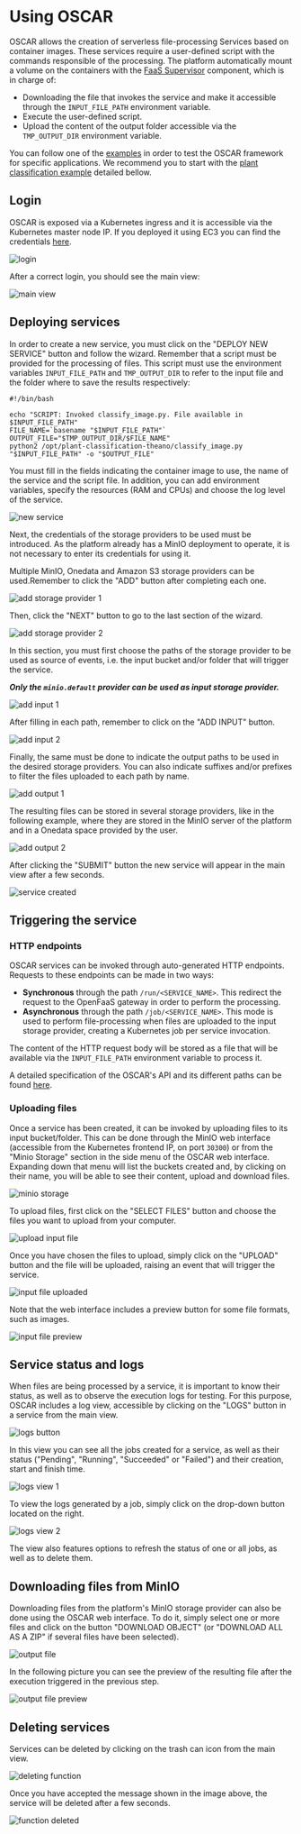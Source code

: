# Using OSCAR

OSCAR allows the creation of serverless file-processing Services based on container images. These services require a user-defined script with the commands responsible of the processing. The platform automatically mount a volume on the containers with the [FaaS Supervisor](https://github.com/grycap/faas-supervisor) component, which is in charge of:

- Downloading the file that invokes the service and make it accessible through the `INPUT_FILE_PATH` environment variable.
- Execute the user-defined script.
- Upload the content of the output folder accessible via the `TMP_OUTPUT_DIR` environment variable.


You can follow one of the [examples](https://github.com/grycap/oscar/tree/master/examples) in order to test the OSCAR framework for specific applications. 
We recommend you to start with the [plant classification example](https://github.com/grycap/oscar/tree/master/examples/imagemagick) detailed bellow.

## Login

OSCAR is exposed via a Kubernetes ingress and it is accessible via the Kubernetes master node IP. If you deployed it using EC3 you can find the credentials [here](deploy-ec3.md#default-service-endpoints).

![login](images/usage/usage-01.png)

After a correct login, you should see the main view:

![main view](images/usage/usage-02.png)

## Deploying services

In order to create a new service, you must click on the "DEPLOY NEW SERVICE" button and follow the wizard. Remember that a script must be provided for the processing of files. This script must use the environment variables `INPUT_FILE_PATH` and `TMP_OUTPUT_DIR` to refer to the input file and the folder where to save the results respectively:

```
#!/bin/bash

echo "SCRIPT: Invoked classify_image.py. File available in $INPUT_FILE_PATH"
FILE_NAME=`basename "$INPUT_FILE_PATH"`
OUTPUT_FILE="$TMP_OUTPUT_DIR/$FILE_NAME"
python2 /opt/plant-classification-theano/classify_image.py "$INPUT_FILE_PATH" -o "$OUTPUT_FILE"
```

You must fill in the fields indicating the container image to use, the name of the service and the script file. In addition, you can add environment variables, specify the resources (RAM and CPUs) and choose the log level of the service.

![new service](images/usage/usage-03.png)

Next, the credentials of the storage providers to be used must be introduced. As the platform already has a MinIO deployment to operate, it is not necessary to enter its credentials for using it.

Multiple MinIO, Onedata and Amazon S3 storage providers can be used.Remember to click the "ADD" button after completing each one. 

![add storage provider 1](images/usage/usage-04.png)

Then, click the "NEXT" button to go to the last section of the wizard.

![add storage provider 2](images/usage/usage-05.png)

In this section, you must first choose the paths of the storage provider to be used as source of events, i.e. the input bucket and/or folder that will trigger the service.

***Only the `minio.default` provider can be used as input storage provider.***

![add input 1](images/usage/usage-06.png)

After filling in each path, remember to click on the "ADD INPUT" button.

![add input 2](images/usage/usage-07.png)

Finally, the same must be done to indicate the output paths to be used in the desired storage providers. You can also indicate suffixes and/or prefixes to filter the files uploaded to each path by name.

![add output 1](images/usage/usage-08.png)

The resulting files can be stored in several storage providers, like in the following example, where they are stored in the MinIO server of the platform and in a Onedata space provided by the user.

![add output 2](images/usage/usage-09.png)

After clicking the "SUBMIT" button the new service will appear in the main view after a few seconds.

![service created](images/usage/usage-10.png)

## Triggering the service

### HTTP endpoints

OSCAR services can be invoked through auto-generated HTTP endpoints. Requests to these endpoints can be made in two ways:

- **Synchronous** through the path `/run/<SERVICE_NAME>`. This redirect the request to the OpenFaaS gateway in order to perform the processing.
- **Asynchronous** through the path `/job/<SERVICE_NAME>`. This mode is used to perform file-processing when files are uploaded to the input storage provider, creating a Kubernetes job per service invocation.

The content of the HTTP request body will be stored as a file that will be available via the `INPUT_FILE_PATH` environment variable to process it.

A detailed specification of the OSCAR's API and its different paths can be found [here](api.md).

### Uploading files

Once a service has been created, it can be invoked by uploading files to its input bucket/folder. This can be done through the MinIO web interface (accessible from the Kubernetes frontend IP, on port `30300`) or from the "Minio Storage" section in the side menu of the OSCAR web interface. Expanding down that menu will list the buckets created and, by clicking on their name, you will be able to see their content, upload and download files.

![minio storage](images/usage/usage-11.png)

To upload files, first click on the "SELECT FILES" button and choose the files you want to upload from your computer.

![upload input file](images/usage/usage-12.png)

Once you have chosen the files to upload, simply click on the "UPLOAD" button and the file will be uploaded, raising an event that will trigger the service.

![input file uploaded](images/usage/usage-13.png)

Note that the web interface includes a preview button for some file formats, such as images.

![input file preview](images/usage/usage-14.png)

## Service status and logs

When files are being processed by a service, it is important to know their status, as well as to observe the execution logs for testing. For this purpose, OSCAR includes a log view, accessible by clicking on the "LOGS" button in a service from the main view.

![logs button](images/usage/usage-15.png)

In this view you can see all the jobs created for a service, as well as their status ("Pending", "Running", "Succeeded" or "Failed") and their creation, start and finish time.

![logs view 1](images/usage/usage-16.png)

To view the logs generated by a job, simply click on the drop-down button located on the right.

![logs view 2](images/usage/usage-17.png)

The view also features options to refresh the status of one or all jobs, as well as to delete them.

## Downloading files from MinIO

Downloading files from the platform's MinIO storage provider can also be done using the OSCAR web interface. To do it, simply select one or more files and click on the button "DOWNLOAD OBJECT" (or "DOWNLOAD ALL AS A ZIP" if several files have been selected).

![output file](images/usage/usage-18.png)

In the following picture you can see the preview of the resulting file after the execution triggered in the previous step.

![output file preview](images/usage/usage-19.png)

## Deleting services

Services can be deleted by clicking on the trash can icon from the main view.

![deleting function](images/usage/usage-21.png)

Once you have accepted the message shown in the image above, the service will be deleted after a few seconds.

![function deleted](images/usage/usage-22.png)
